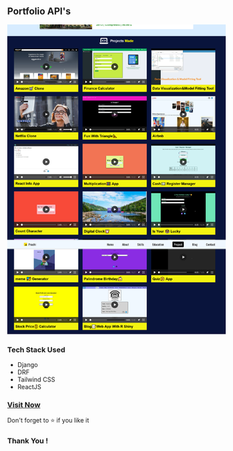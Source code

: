 ## Portfolio API's
<p align="center">
 <a href="https://prachi-gore-portfolio.netlify.app/">
 <img src="https://github.com/Prachi-Gore/Portfolio/blob/main/src/assets/page.png"/>
 </a>
 </p>
<h3>Tech Stack Used</h3>
 <ul>
  <li>Django</li>
  <li>DRF</li>
 <li>Tailwind CSS</li>
 <li>ReactJS</li>
 </ul>
 
<h3><a href="https://prachi-gore-portfolio.netlify.app/">Visit Now</a></h3>
<p>Don't forget to ⭐ if you like it</p>

<h3>Thank You !</h3>
<br>

    
